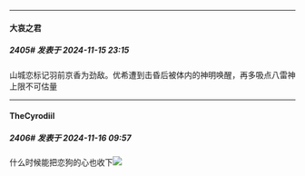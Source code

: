 ﻿
*****

####  大哀之君  
##### 2405#       发表于 2024-11-15 23:15

山城恋标记羽前京香为劲敌。优希遭到击昏后被体内的神明唤醒，再多吸点八雷神上限不可估量


*****

####  TheCyrodiil  
##### 2406#       发表于 2024-11-16 09:57

什么时候能把恋狗的心也收下<img src="https://static.saraba1st.com/image/smiley/face2017/048.png" referrerpolicy="no-referrer">

